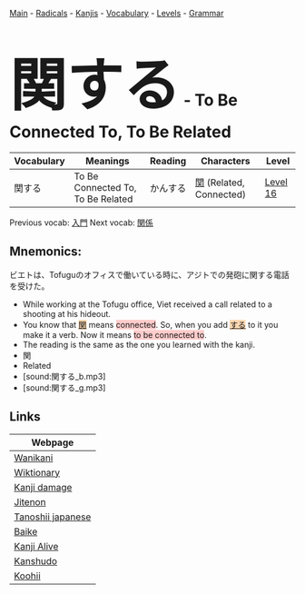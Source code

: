 <style> bigfont {font-size: 100px}</style>
[Main](../README.md) -
[Radicals](../radicals.md) -
[Kanjis](../kanjis.md) -
[Vocabulary](../vocabulary.md) -
[Levels](../levels.md) -
[Grammar](../grammar.md)
# <bigfont> 関する</bigfont> - To Be Connected To, To Be Related 

| Vocabulary | Meanings | Reading | Characters | Level |
| --- | --- | --- | --- | --- |
| 関する | To Be Connected To, To Be Related | かんする |  [関](../kanjis/関.md) (Related, Connected) | [Level 16](../levels/wk_level16.md) |

Previous vocab: [入門](入門.md) Next vocab: [関係](関係.md) 

## Mnemonics:
ビエトは、Tofuguのオフィスで働いている時に、アジトでの発砲に関する電話を受けた。
* While working at the Tofugu office, Viet received a call related to a shooting at his hideout.
* You know that <span style="background-color:#fed8b1"> [関](https://jisho.org/search/関)</span> means <span style="background-color:#ffcccb"> connected</span>. So, when you add <span style="background-color:#fed8b1"> [する](https://jisho.org/search/する)</span> to it you make it a verb. Now it means <span style="background-color:#ffcccb"> to be connected to</span>.
* The reading is the same as the one you learned with the kanji.
* 関
* Related
* [sound:関する_b.mp3]
* [sound:関する_g.mp3]


## Links 

| Webpage |
| --- |
| [Wanikani          ](https://www.wanikani.com/kanji/関する) |
| [Wiktionary        ](https://en.wiktionary.org/wiki/関する) |
| [Kanji damage      ](http://www.kanjidamage.com/kanji/search?utf8=✓&q=関する) |
| [Jitenon           ](https://jitenon.com/kanji/関する) |
| [Tanoshii japanese ](https://www.tanoshiijapanese.com/dictionary/kanji.cfm?k=関する) |
| [Baike             ](https://baike.baidu.com/item/関する) |
| [Kanji Alive       ](https://app.kanjialive.com/関する) |
| [Kanshudo          ](https://www.kanshudo.com/searchmn?q=関する) |
| [Koohii            ](https://kanji.koohii.com/study/kanji/関する) |

